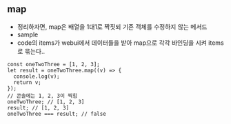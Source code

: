 ## map  
- 정리하자면, map은 배열을 1대1로 짝짓되 기존 객체를 수정하지 않는 메서드
- sample 
- code의 items가 webui에서 데이터들을 받아 map으로 각각 바인딩을 시켜 items로 묶는다..
   
```
const oneTwoThree = [1, 2, 3];
let result = oneTwoThree.map((v) => {
  console.log(v);
  return v;
});
// 콘솔에는 1, 2, 3이 찍힘
oneTwoThree; // [1, 2, 3]
result; // [1, 2, 3]
oneTwoThree === result; // false
```
   

